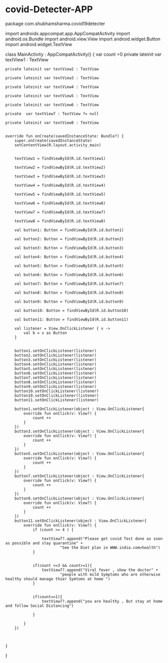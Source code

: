 # covid-Detecter-APP
package com.shubhamsharma.covid19detecter

import androidx.appcompat.app.AppCompatActivity
import android.os.Bundle
import android.view.View
import android.widget.Button
import android.widget.TextView

class MainActivity : AppCompatActivity() {
    var count =0
    private lateinit var textView1 : TextView

    private lateinit var textView2 : TextView

    private lateinit var textView3 : TextView

    private lateinit var textView4 : TextView

    private lateinit var textView5 : TextView

    private lateinit var textView6 : TextView

    private  var textView7 : TextView ?= null

    private lateinit var textView8 : TextView


    override fun onCreate(savedInstanceState: Bundle?) {
        super.onCreate(savedInstanceState)
        setContentView(R.layout.activity_main)


        textView1 = findViewById(R.id.textView1)

        textView2 = findViewById(R.id.textView2)

        textView3 = findViewById(R.id.textView3)

        textView4 = findViewById(R.id.textView4)

        textView5 = findViewById(R.id.textView5)

        textView6 = findViewById(R.id.textView6)

        textView7 = findViewById(R.id.textView7)

        textView8 = findViewById(R.id.textView8)

        val button1: Button = findViewById(R.id.button1)

        val button2: Button = findViewById(R.id.button2)

        val button3: Button = findViewById(R.id.button3)

        val button4: Button = findViewById(R.id.button4)

        val button5: Button = findViewById(R.id.button5)

        val button6: Button = findViewById(R.id.button6)

        val button7: Button = findViewById(R.id.button7)

        val button8: Button = findViewById(R.id.button8)

        val button9: Button = findViewById(R.id.button9)

        val button10: Button = findViewById(R.id.button10)

        val button11: Button = findViewById(R.id.button11)

        val listener = View.OnClickListener { v ->
            val b = v as Button
        }


        button1.setOnClickListener(listener)
        button2.setOnClickListener(listener)
        button3.setOnClickListener(listener)
        button4.setOnClickListener(listener)
        button5.setOnClickListener(listener)
        button6.setOnClickListener(listener)
        button7.setOnClickListener(listener)
        button8.setOnClickListener(listener)
        button9.setOnClickListener(listener)
        button10.setOnClickListener(listener)
        button10.setOnClickListener(listener)
        button11.setOnClickListener(listener)

        button1.setOnClickListener(object : View.OnClickListener{
            override fun onClick(v: View?) {
                count ++
            }
        })
        button3.setOnClickListener(object : View.OnClickListener{
            override fun onClick(v: View?) {
                count ++
            }
        })
        button5.setOnClickListener(object : View.OnClickListener{
            override fun onClick(v: View?) {
                count ++
            }
        })
        button7.setOnClickListener(object : View.OnClickListener{
            override fun onClick(v: View?) {
                count ++
            }
        })
        button9.setOnClickListener(object : View.OnClickListener{
            override fun onClick(v: View?) {
                count ++
            }
        })
        button11.setOnClickListener(object : View.OnClickListener{
            override fun onClick(v: View?) {
                if (count >= 4 ) {

                    textView7?.append("Please get covid Test done as soon as possible and stay quarantine" +
                            "See the Diet plan in WWW.india.com>health")
                }


                if(count <=3 && count>=1){
                    textView7?.append("Viral fever , show the doctor" +
                            "people with mild Symptoms who are otherwise healthy should manage thier Symtoms at home ")
                }


                if(count==1){
                    textView7?.append("you are healthy , But stay at home and follow Social Distancing")

                }

            }
        })



    }
}

